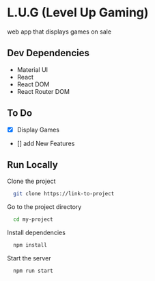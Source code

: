 # L.U.G (Level Up Gaming)

web app that displays games on sale


## Dev Dependencies
- Material UI
- React
- React DOM
- React Router DOM
## To Do
- [x]  Display Games
- []   add New Features

## Run Locally

Clone the project

```bash
  git clone https://link-to-project
```

Go to the project directory

```bash
  cd my-project
```

Install dependencies

```bash
  npm install
```

Start the server

```bash
  npm run start
``` 

